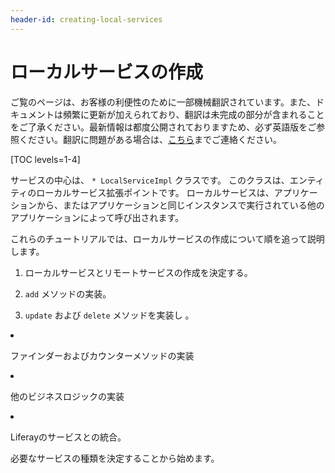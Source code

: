 ```yaml
---
header-id: creating-local-services
---
```


# ローカルサービスの作成

<p class="alert alert-info"><span class="wysiwyg-color-blue120">ご覧のページは、お客様の利便性のために一部機械翻訳されています。また、ドキュメントは頻繁に更新が加えられており、翻訳は未完成の部分が含まれることをご了承ください。最新情報は都度公開されておりますため、必ず英語版をご参照ください。翻訳に問題がある場合は、<a href="mailto:support-content-jp@liferay.com">こちら</a>までご連絡ください。</span></p>

[TOC levels=1-4]

サービスの中心は、 `* LocalServiceImpl` クラスです。 このクラスは、エンティティのローカルサービス拡張ポイントです。 ローカルサービスは、アプリケーションから、またはアプリケーションと同じインスタンスで実行されている他のアプリケーションによって呼び出されます。

これらのチュートリアルでは、ローカルサービスの作成について順を追って説明します。

1.  ローカルサービスとリモートサービスの作成を決定する。

2.  `add` メソッドの実装。

3.  `update` および `delete` メソッドを実装し 。</p></li>
<li><p spaces-before="0"> ファインダーおよびカウンターメソッドの実装</p></li>
<li><p spaces-before="0"> 他のビジネスロジックの実装</p></li>
<li><p spaces-before="0"> Liferayのサービスとの統合。</p></li>
</ol>

<p spaces-before="0">必要なサービスの種類を決定することから始めます。</p>
